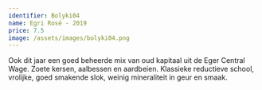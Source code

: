 ```yaml
---
identifier: Bolyki04
name: Egri Rosé - 2019
price: 7.5
image: /assets/images/bolyki04.png
---
```

Ook dit jaar een goed beheerde mix van oud kapitaal uit de Eger Central Wage. Zoete
kersen, aalbessen en aardbeien. Klassieke reductieve school, vrolijke, goed
smakende slok, weinig mineraliteit in geur en smaak.
